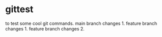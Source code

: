 # gittest
to test some cool git commands.
main branch changes 1.
feature branch changes 1.
feature branch changes 2.
